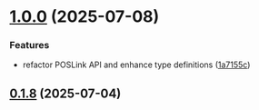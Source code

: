 

# [1.0.0](https://github.com/phattran1201/react-native-pax/compare/v0.1.8...v1.0.0) (2025-07-08)


### Features

* refactor POSLink API and enhance type definitions ([1a7155c](https://github.com/phattran1201/react-native-pax/commit/1a7155c2ae65c90b8825bbbeb5178eccd621bfd4))

## [0.1.8](https://github.com/phattran1201/react-native-pax/compare/v0.1.7...v0.1.8) (2025-07-04)
